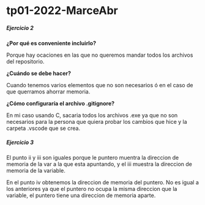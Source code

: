 # tp01-2022-MarceAbr

##### Ejercicio 2

**¿Por qué es conveniente incluirlo?** 

Porque hay ocaciones en las que no queremos mandar todos los archivos del repositorio.

**¿Cuándo se debe hacer?**

Cuando tenemos varios elementos que no son necesarios ó en el caso de que querramos ahorrar memoria. 

**¿Cómo configuraría el archivo .gitignore?**

En mi caso usando C, sacaria todos los archivos .exe ya que no son necesarios para la persona que quiera probar los cambios que hice y la carpeta .vscode que se crea.

##### Ejercicio 3

El punto ii y iii son iguales porque le puntero muentra la direccion de memoria de la var a la que esta apuntando, y el iii muestra la direccion de memoria de la variable.

En el punto iv obtenemos la direccion de memoria del puntero. No es igual a los anteriores ya que el puntero no ocupa la misma direccion que la variable, el puntero tiene una direccion de memoria aparte.